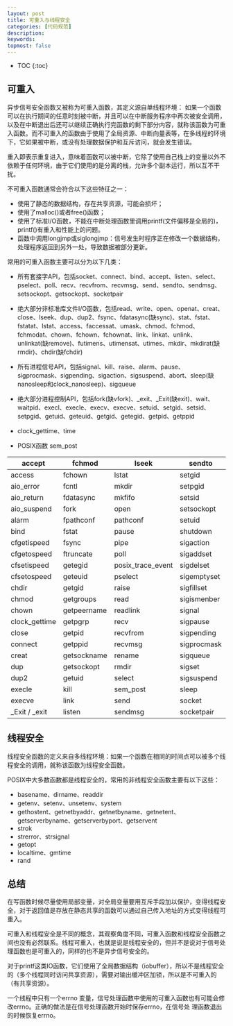 ```yaml
---
layout: post
title: 可重入与线程安全
categories: [代码规范]
description: 
keywords: 
topmost: false
---
```


* TOC
{:toc}

## 可重入

异步信号安全函数又被称为可重入函数，其定义源自单线程环境： 如果一个函数可以在执行期间的任意时刻被中断，并且可以在中断服务程序中再次被安全调用，以及在中断退出后还可以继续正确执行完函数的剩下部分内容，就称该函数为可重入函数。而不可重入的函数由于使用了全局资源、中断向量表等，在多线程的环境下，它如果被中断，或没有处理数据保护和互斥访问，就会发生错误。

重入即表示重复进入，意味着函数可以被中断，它除了使用自己栈上的变量以外不依赖于任何环境，由于它们使用的是分离的栈，允许多个副本运行，所以互不干扰。

不可重入函数通常会符合以下这些特征之一：
- 使用了静态的数据结构，存在共享资源，可能会损坏；
- 使用了malloc()或者free()函数；
- 使用了标准I/O函数，不能在中断处理函数里调用printf(文件偏移是全局的)，printf()有重入和性能上的问题。
- 函数中调用longjmp或siglongjmp：信号发生时程序正在修改一个数据结构，处理程序返回到另外一处，导致数据被部分更新。

常用的可重入函数主要可以分为以下几类：

- 所有套接字API，包括socket、connect、bind、accept、listen、select、pselect、poll、recv、recvfrom、recvmsg、send、sendto、sendmsg、setsockopt、getsockopt、socketpair

- 绝大部分非标准库文件I/O函数，包括read、write、open、openat、creat、close、lseek、dup、dup2、fsync、fdatasync(缺sync)、stat、fstat、fstatat、lstat、access、faccessat、umask、chmod、fchmod、fchmodat、chown、fchown、fchownat、link、linkat、unlink、unlinkat(缺remove)、futimens、utimensat、utimes、mkdir、mkdirat(缺rmdir)、chdir(缺fchdir)

- 所有进程信号API，包括signal、kill、raise、alarm、pause、sigprocmask、sigpending、sigaction、sigsuspend、abort、sleep(缺nanosleep和clock_nanosleep)、sigqueue

- 绝大部分进程控制API，包括fork(缺vfork)、_exit、_Exit(缺exit)、wait、waitpid、execl、execle、execv、execve、setuid、setgid、setsid、setpgid、getuid、geteuid、getgid、getegid、getpid、getppid

- clock_gettime、time

- POSIX函数 sem_post

| accept        | fchmod      | lseek             | sendto      | stat             |
| ------------- | ----------- | ----------------- | ----------- | ---------------- |
| access        | fchown      | lstat             | setgid      | symlink          |
| aio_error     | fcntl       | mkdir             | setpgid     | sysconf          |
| aio_return    | fdatasync   | mkfifo            | setsid      | tcdrain          |
| aio_suspend   | fork        | open              | setsockopt  | tcflow           |
| alarm         | fpathconf   | pathconf          | setuid      | tcflush          |
| bind          | fstat       | pause             | shutdown    | tcgetattr        |
| cfgetispeed   | fsync       | pipe              | sigaction   | tcgetpgrp        |
| cfgetospeed   | ftruncate   | poll              | sigaddset   | tcsendbreak      |
| cfsetispeed   | getegid     | posix_trace_event | sigdelset   | tcsetattr        |
| cfsetospeed   | geteuid     | pselect           | sigemptyset | tcsetpgrp        |
| chdir         | getgid      | raise             | sigfillset  | time             |
| chmod         | getgroups   | read              | sigismenber | timer_getoverrun |
| chown         | getpeername | readlink          | signal      | timer_gettime    |
| clock_gettime | getpgrp     | recv              | sigpause    | timer_settime    |
| close         | getpid      | recvfrom          | sigpending  | times            |
| connect       | getppid     | recvmsg           | sigprocmask | umask            |
| creat         | getsockname | rename            | sigqueue    | uname            |
| dup           | getsockopt  | rmdir             | sigset      | unlink           |
| dup2          | getuid      | select            | sigsuspend  | utime            |
| execle        | kill        | sem_post          | sleep       | wait             |
| execve        | link        | send              | socket      | waitpid          |
| _Exit / _exit | listen      | sendmsg           | socketpair  | write            |

## 线程安全

线程安全函数的定义来自多线程环境：如果一个函数在相同的时间点可以被多个线程安全的调用，就称该函数为线程安全函数。

POSIX中大多数函数都是线程安全的，常用的非线程安全函数主要有以下这些：

- basename、dirname、readdir
- getenv、setenv、unsetenv、system
- gethostent、getnetbyaddr、getnetbyname、getnetent、getserverbyname、getserverbyport、getservent
- strok
- strerror、strsignal
- getopt
- localtime、gmtime
- rand

## 总结

在写函数时候尽量使用局部变量，对全局变量要用互斥手段加以保护，变得线程安全，对于返回值是存放在静态共享的函数可以通过自己传入地址的方式变得线程可重入。

可重入和线程安全是不同的概念，其观察角度不同，可重入函数和线程安全函数之间也没有必然联系。线程可重入，也就是说是线程安全的，但并不是说对于信号处理函数也是可重入的，同样的也不是异步信号安全的。

对于printf这类IO函数，它们使用了全局数据结构（iobuffer），所以不是线程安全的（多个线程同时访问共享资源），需要对输出缓冲区加锁，所以是不可重入的（有共享资源）。

一个线程中只有一个errno 变量，信号处理函数中使用的可重入函数也有可能会修改errno。正确的做法是在信号处理函数开始时保存errno，在信号处 理函数退出的时候恢复errno。
